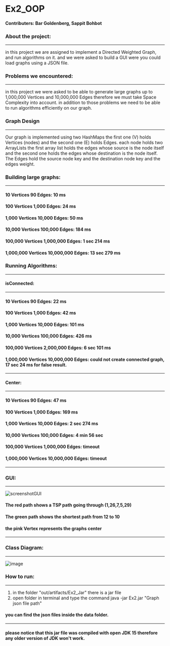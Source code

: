 # Ex2_OOP
#### Contributers: Bar Goldenberg, Sappit Bohbot
### About the project:
___
in this project we are assigned to implement a Directed Weighted
Graph, and run algorithms on it.
and we were asked to build a GUI were you could load graphs using a JSON file.
### Problems we encountered:
___
in this project we were asked to be able to generate large graphs
up to 1,000,000 Vertices and 10,000,000 Edges
therefore we must take Space Complexity into account.
in addition to those problems we need to be able to run algorithms
efficiently on our graph.
### Graph Design
___
Our graph is implemented using two HashMaps
the first one (V) holds Vertices (nodes)
and the second one (E) holds Edges.
each node holds two ArrayLists the first array list holds the edges
whose source is the node itself and the second one holds the edges whose destination is the
node itself.
The Edges hold the source node key and the destination node key and the edges weight.

### Building large graphs:
___
#### 10 Vertices 90 Edges: 10 ms
#### 100 Vertices 1,000 Edges: 24 ms
#### 1,000 Vertices 10,000 Edges: 50 ms
#### 10,000 Vertices 100,000 Edges: 184 ms
#### 100,000 Vertices 1,000,000 Edges: 1 sec 214 ms
#### 1,000,000 Vertices 10,000,000 Edges: 13 sec 279 ms
### Running Algorithms:
___
#### isConnected:
_______
#### 10 Vertices 90 Edges: 22 ms
#### 100 Vertices 1,000 Edges: 42 ms
#### 1,000 Vertices 10,000 Edges: 101 ms
#### 10,000 Vertices 100,000 Edges: 426 ms
#### 100,000 Vertices 2,000,000 Edges: 6 sec 101 ms
#### 1,000,000 Vertices 10,000,000 Edges: could not create connected graph, 17 sec 24 ms for false result.
___
#### Center:
____
#### 10 Vertices 90 Edges: 47 ms
#### 100 Vertices 1,000 Edges: 169 ms
#### 1,000 Vertices 10,000 Edges: 2 sec 274 ms
#### 10,000 Vertices 100,000 Edges: 4 min 56 sec
#### 100,000 Vertices 1,000,000 Edges: timeout
#### 1,000,000 Vertices 10,000,000 Edges: timeout
___
### GUI:
___
![screenshotGUI](https://user-images.githubusercontent.com/89586016/145419069-af8fdf09-f17e-4c86-ba3a-da9dd3ca721f.png)
#### The red path shows a TSP path going through (1,26,7,5,29)
#### The green path shows the shortest path from 12 to 10
#### the pink Vertex represents the graphs center
___
### Class Diagram:
___
![image](https://user-images.githubusercontent.com/89586016/145232356-d7e6e0b8-a6dd-45f1-9465-1025dd380d40.png)
### How to run:
______________
1. in the folder "out/artifacts/Ex2_Jar" there is a jar file
2. open folder in terminal and type the command java -jar Ex2.jar "Graph json file path"
####  you can find the json files inside the data folder.
____
#### please notice that this jar file was compiled with open JDK 15 therefore any older version of JDK won't work.